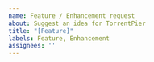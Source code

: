 ```yaml
---
name: Feature / Enhancement request
about: Suggest an idea for TorrentPier
title: "[Feature]"
labels: Feature, Enhancement
assignees: ''
---
```

